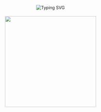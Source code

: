 <div style="display: flex; flex-direction: column; align-items: center; text-align: center; gap: 20px; border: none !important">
  <!-- Заголовок -->
  <div style="border: none !important">
    <a href="https://git.io/typing-svg" style="border: none !important; text-decoration: none !important">
      <img src="https://readme-typing-svg.demolab.com?font=Fira+Code&pause=1000&width=435&color=1e90ff&lines=Welcome+to+my+profile!;Studying+backend+python+development;Fine+to+learn+something+new;20+years+of+promting+expirience:)" 
           alt="Typing SVG" 
           style="border: none !important; max-width: 100%">
    </a>
  </div>
  
  <!-- Контейнер с контентом -->
  <div style="display: flex; justify-content: center; align-items: center; gap: 30px; flex-wrap: wrap; border: none !important">
    <!-- Гифка -->
    <div style="border: none !important">
      <img src="https://media1.giphy.com/media/v1.Y2lkPTc5MGI3NjExaG4yeTc1MzcwNmU3aWo1MW15Z3V6NWRzcjQ3czdxOXZzamN3b2dnciZlcD12MV9pbnRlcm5hbF9naWZfYnlfaWQmY3Q9Zw/o0vwzuFwCGAFO/giphy.gif" 
           width="300" 
           style="display: block; border: none !important">
    </div>
  </div>
</div>



